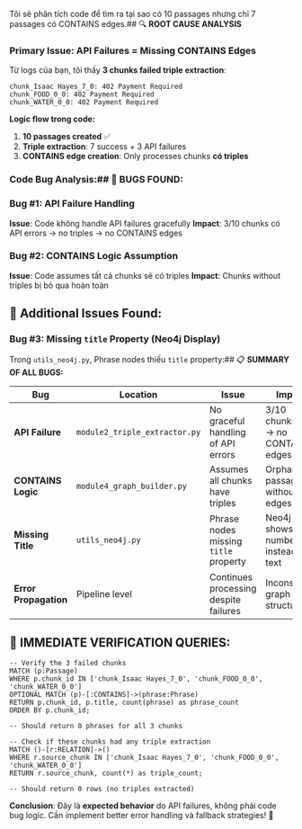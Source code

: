 Tôi sẽ phân tích code để tìm ra tại sao có 10 passages nhưng chỉ 7 passages có CONTAINS edges.## 🔍 **ROOT CAUSE ANALYSIS**

### **Primary Issue: API Failures = Missing CONTAINS Edges**

Từ logs của bạn, tôi thấy **3 chunks failed triple extraction**:
```
chunk_Isaac Hayes_7_0: 402 Payment Required
chunk_FOOD_0_0: 402 Payment Required  
chunk_WATER_0_0: 402 Payment Required
```

**Logic flow trong code:**
1. **10 passages created** ✅
2. **Triple extraction**: 7 success + 3 API failures 
3. **CONTAINS edge creation**: Only processes chunks **có triples**

### **Code Bug Analysis:**## 🔧 **BUGS FOUND:**

### **Bug #1: API Failure Handling**
**Issue**: Code không handle API failures gracefully
**Impact**: 3/10 chunks có API errors → no triples → no CONTAINS edges

### **Bug #2: CONTAINS Logic Assumption**
**Issue**: Code assumes tất cả chunks sẽ có triples
**Impact**: Chunks without triples bị bỏ qua hoàn toàn

## 🚨 **Additional Issues Found:**

### **Bug #3: Missing `title` Property (Neo4j Display)**
Trong `utils_neo4j.py`, Phrase nodes thiếu `title` property:## 📋 **SUMMARY OF ALL BUGS:**

| **Bug** | **Location** | **Issue** | **Impact** |
|---|---|---|---|
| **API Failure** | `module2_triple_extractor.py` | No graceful handling of API errors | 3/10 chunks fail → no CONTAINS edges |
| **CONTAINS Logic** | `module4_graph_builder.py` | Assumes all chunks have triples | Orphan passages without edges |
| **Missing Title** | `utils_neo4j.py` | Phrase nodes missing `title` property | Neo4j shows numbers instead of text |
| **Error Propagation** | Pipeline level | Continues processing despite failures | Inconsistent graph structure |

## 🔧 **IMMEDIATE VERIFICATION QUERIES:**

```cypher
-- Verify the 3 failed chunks
MATCH (p:Passage)
WHERE p.chunk_id IN ['chunk_Isaac Hayes_7_0', 'chunk_FOOD_0_0', 'chunk_WATER_0_0']
OPTIONAL MATCH (p)-[:CONTAINS]->(phrase:Phrase)
RETURN p.chunk_id, p.title, count(phrase) as phrase_count
ORDER BY p.chunk_id;

-- Should return 0 phrases for all 3 chunks
```

```cypher
-- Check if these chunks had any triple extraction
MATCH ()-[r:RELATION]->()
WHERE r.source_chunk IN ['chunk_Isaac Hayes_7_0', 'chunk_FOOD_0_0', 'chunk_WATER_0_0']
RETURN r.source_chunk, count(*) as triple_count;

-- Should return 0 rows (no triples extracted)
```

**Conclusion**: Đây là **expected behavior** do API failures, không phải code bug logic. Cần implement better error handling và fallback strategies! 🎯